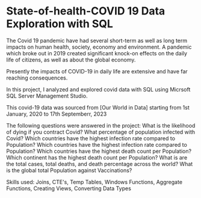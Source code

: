 # State-of-health-COVID 19 Data Exploration with SQL

The Covid 19 pandemic have had several short-term as well as long term impacts on human health, society, economy and environment. A pandemic which broke out in 2019 created significant knock-on effects on the daily life of citizens, as well as about the global economy.

Presently the impacts of COVID-19 in daily life are extensive and have far reaching consequences.

In this project, I analyzed and explored covid data with SQL using Micrsoft SQL Server Management Studio.

This covid-19 data was sourced from [Our World in Data] starting from 1st January, 2020 to 17th Septemberr, 2023

The following questions were answered in the project:
What is the likelihood of dying if you contract Covid?
What percentage of population infected with Covid?
Which countries have the highest infection rate compared to Population?
Which countries have the highest infection rate compared to Population?
Which countries have the highest death count per Population?
Which continent has the highest death count per Population?
What is are the total cases, total deaths, and death percentage across the world?
What is the global total Population against Vaccinations?

Skills used: Joins, CTE's, Temp Tables, Windows Functions, Aggregate Functions, Creating Views, Converting Data Types
